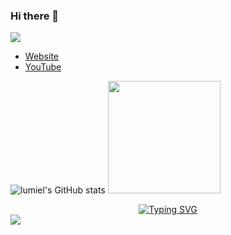 ### Hi there 👋

![](https://komarev.com/ghpvc/?username=xpboosting&color=blueviolet)

- [Website](https://syx.wtf)
- [YouTube](https://www.youtube.com/watch?v=PYY8D6n9N1I)


![lumiel's GitHub stats](https://github-readme-stats.vercel.app/api?username=xpboosting&show_icons=true&theme=transparent)
  <img height="180em" src="https://github-readme-stats.vercel.app/api/top-langs/?username=KennedyReisz&layout=compact&theme=transparent"/>
  <div align=center>
<a href="https://git.io/typing-svg"><img src="https://readme-typing-svg.demolab.com?font=Roboto&pause=1000&color=blue&center=true&width=435&lines=Discord" alt="Typing SVG" /></a>
</div>
<img src="https://lanyard.cnrad.dev/api/886239464756768808">

